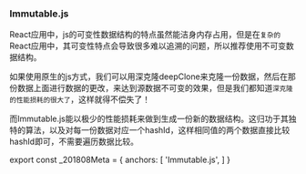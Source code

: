 ### Immutable.js

React应用中，js的可变性数据结构的特点虽然能洁身内存占用，但是在`复杂的`React应用中，其可变性特点会导致很多难以追溯的问题，所以推荐使用不可变数据结构。

如果使用原生的js方式，我们可以用深克隆deepClone来克隆一份数据，然后在那份数据上面进行数据的更改，来达到源数据不可变的效果，但是我们都知道`深克隆的性能损耗的很大了`，这样就得不偿失了！

而Immutable.js能以极少的性能损耗来做到生成一份新的数据结构。这归功于其独特的算法，以及对每一份数据对应一个hashId，这样相同值的两个数据直接比较hashId即可，不需要遍历数据比较。

export const _201808Meta = {
  anchors: [
    'Immutable.js',
  ]
}